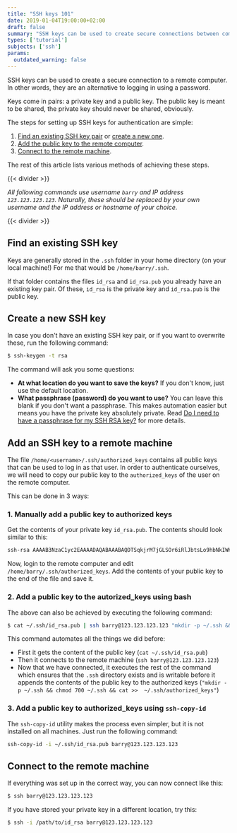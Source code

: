 ```yaml
---
title: "SSH keys 101"
date: 2019-01-04T19:00:00+02:00
draft: false
summary: "SSH keys can be used to create secure connections between computers. This article explains the basics of creating and using SSH keys."
types: ['tutorial']
subjects: ['ssh']
params:
  outdated_warning: false
---
```

SSH keys can be used to create a secure connection to a remote computer. In other words, they are an alternative to logging in using a password.

Keys come in pairs: a private key and a public key. The public key is meant to be shared, the private key should never be shared, obviously.

The steps for setting up SSH keys for authentication are simple:
1. [Find an existing SSH key pair](/articles/53-ssh-keys-101#find-an-existing-ssh-key) or [create a new one](articles/53-ssh-keys-101#create-a-new-ssh-key).
2. [Add the public key to the remote computer](articles/53-ssh-keys-101#add-an-ssh-key-to-a-remote-machine).
3. [Connect to the remote machine](articles/53-ssh-keys-101#connect-to-the-remote-machine).

The rest of this article lists various methods of achieving these steps.

{{< divider >}}

*All following commands use username `barry` and IP address `123.123.123.123`. Naturally, these should be replaced by your own username and the IP address or hostname of your choice.*

{{< divider >}}

## Find an existing SSH key
Keys are generally stored in the `.ssh` folder in your home directory (on your local machine!) For me that would be `/home/barry/.ssh`.

If that folder contains the files `id_rsa` and `id_rsa.pub` you already have an existing key pair. Of these, `id_rsa` is the private key and `id_rsa.pub` is the public key.

## Create a new SSH key
In case you don't have an existing SSH key pair, or if you want to overwrite these, run the following command:

```bash
$ ssh-keygen -t rsa
```

The command will ask you some questions:
* **At what location do you want to save the keys?** If you don't know, just use the default location.
* **What passphrase (password) do you want to use?** You can leave this blank if you don't want a passphrase. This makes automation easier but means you have the private key absolutely private. Read [Do I need to have a passphrase for my SSH RSA key?](https://superuser.com/questions/261361/do-i-need-to-have-a-passphrase-for-my-ssh-rsa-key) for more details.

## Add an SSH key to a remote machine
The file `/home/<username>/.ssh/authorized_keys` contains all public keys that can be used to log in as that user. In order to authenticate ourselves, we will need to copy our public key to the `authorized_keys` of the user on the remote computer.

This can be done in 3 ways:

### 1. Manually add a public key to authorized keys
Get the contents of your private key `id_rsa.pub`. The contents should look similar to this:

```bash
ssh-rsa AAAAB3NzaC1yc2EAAAADAQABAAABAQDTSqkjrM7jGLSOr6iRlJbtsLo9hbNkIWKuwqYTYxBOrhlkNranC6GZeuW0xXiQGHoa43PuU/WXrtD9DH7JjcfGiAF+2msdZNxw52qXQJCZ4qDIokzRK499ZJka9ug35qRagCGJbrXOV52b29mCMhcUyxGg5YwssrsGyW36Jx1+hhJsTWoaGBwh3CwDKRPMU/CVAe3NPjd1O/w8o3faenLepir2PgXSx5A5igcDJExfYnmReeGVKuUhfKtc0OPx6D8zyGbn5eGVO07DXhzPkUhk6OUcYXdfkpozMUOAOFC9zYbXHR4fOuQ3B9mjpDbUQZkeC9mhNMvYBRcsYZ1iQdqb username@hostname
```

Now, login to the remote computer and edit `/home/barry/.ssh/authorized_keys`. Add the contents of your public key to the end of the file and save it.

### 2. Add a public key to the autorized_keys using bash
The above can also be achieved by executing the following command:

```bash
$ cat ~/.ssh/id_rsa.pub | ssh barry@123.123.123.123 "mkdir -p ~/.ssh && chmod 700 ~/.ssh && cat >>  ~/.ssh/authorized_keys"
```

This command automates all the things we did before:
* First it gets the content of the public key (`cat ~/.ssh/id_rsa.pub`)
* Then it connects to the remote machine (`ssh barry@123.123.123.123`)
* Now that we have connected, it executes the rest of the command which ensures that the `.ssh` directory exists and is writable before it appends the contents of the public key to the authorized keys (`"mkdir -p ~/.ssh && chmod 700 ~/.ssh && cat >>  ~/.ssh/authorized_keys"`)

### 3. Add a public key to authorized_keys using `ssh-copy-id`
The `ssh-copy-id` utility makes the process even simpler, but it is not installed on all machines. Just run the following command:

```bash
ssh-copy-id -i ~/.ssh/id_rsa.pub barry@123.123.123.123
```

## Connect to the remote machine
If everything was set up in the correct way, you can now connect like this:

```bash
$ ssh barry@123.123.123.123
```

If you have stored your private key in a different location, try this:
```bash
$ ssh -i /path/to/id_rsa barry@123.123.123.123
```